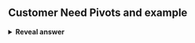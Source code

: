 ## Customer Need Pivots and example
<details>
<summary><b>Reveal answer</b></summary>
Customer Need Pivot happens when a product solves a problem, but not the most important one for the same customer<br><br>Originally, Twitter was a podcasting platform that was made for itunes. At a last ditch hackathon they came up with the idea of provididing an SMS-based social network instead
</details>
